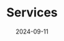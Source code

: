 ---
title: "Services"
description: "Services implementation"
seriesName: "kubernetes-series"
date: "2024-09-11"
part: 2
draft: false
---